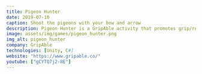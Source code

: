 ```yaml
---
title: Pigeon Hunter
date: 2019-07-10
caption: Shoot the pigeons with your bow and arrow
description: Pigeon Hunter is a GripAble activity that promotes grip/release for exercise and rehabilitation. Fight hordes of pigeons with your bow and arrows, before they smear all over the most important monuments of the world!
image: assets/img/games/pigeon_hunter.png
img_alt: pigeon_hunter
company: GripAble
technologies: [Unity, C#]
website: "https://www.gripable.co/"
youtube: ["gCYTQ7j2-8E"]
---
```

